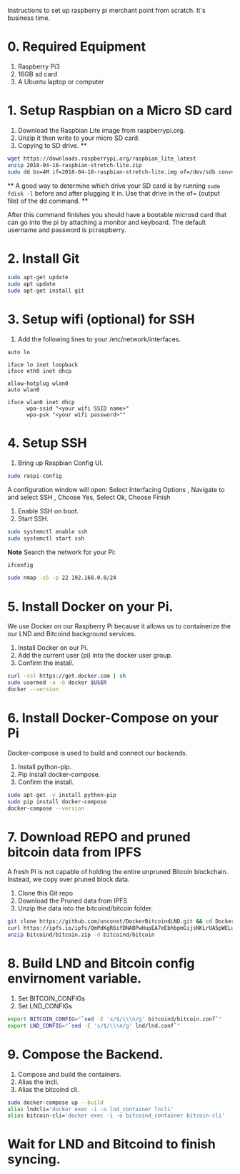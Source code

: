Instructions to set up raspberry pi merchant point from scratch.
It's business time.

# 0. Required Equipment
1. Raspberry Pi3
1. 16GB sd card
1. A Ubuntu laptop or computer

# 1. Setup Raspbian on a Micro SD card

1. Download the Raspbian Lite image from raspberrypi.org.
1. Unzip it then write to your micro SD card.
1. Copying to SD drive. **

```bash
wget https://downloads.raspberrypi.org/raspbian_lite_latest
unzip 2018-04-18-raspbian-stretch-lite.zip
sudo dd bs=4M if=2018-04-18-raspbian-stretch-lite.img of=/dev/sdb conv=fsync
```

** A good way to determine which drive your SD card is by running `sudo fdisk -l` before and after plugging it in. Use that drive in the of= (output file) of the dd command. **

After this command finishes you should have a bootable microsd card that can go into the pi by attaching a monitor and keyboard. The default username and password is pi:raspberry.

# 2. Install Git

```bash
sudo apt-get update
sudo apt update
sudo apt-get install git
```

# 3. Setup wifi (optional) for SSH

1. Add the following lines to your /etc/network/interfaces.
```
auto lo

iface lo inet loopback
iface eth0 inet dhcp

allow-hotplug wlan0
auto wlan0

iface wlan0 inet dhcp
      wpa-ssid "<your wifi SSID name>"
      wpa-psk "<your wifi password>""
```

# 4. Setup SSH

1. Bring up Raspbian Config UI.

```bash
sudo raspi-config
````

A configuration window will open: Select Interfacing Options , Navigate to and select SSH , Choose Yes, Select Ok, Choose Finish

1. Enable SSH on boot.
2. Start SSH.

```bash
sudo systemctl enable ssh
sudo systemctl start ssh
```

**Note** Search the network for your Pi:
```bash (from pi)
ifconfig
```

```bash
sudo nmap -sS -p 22 192.168.0.0/24
```

# 5. Install Docker on your Pi.
We use Docker on our Raspberry Pi because it allows us to containerize the our
LND and Bitcoind background services.

1. Install Docker on our Pi.
1. Add the current user (pi) into the docker user group.
1. Confirm the install.

```bash
curl -ssl https://get.docker.com | sh
sudo usermod -a -G docker $USER
docker --version
```

# 6. Install Docker-Compose on your Pi
Docker-compose is used to build and connect our backends.

1. Install python-pip.
1. Pip install docker-compose.
1. Confirm the install.

```bash
sudo apt-get -y install python-pip
sudo pip install docker-compose
docker-compose --version
```

# 7. Download REPO and pruned bitcoin data from IPFS
A fresh PI is not capable of holding the entire unpruned Bitcoin blockchain.
Instead, we copy over pruned block data.

1. Clone this Git repo
1. Download the Pruned data from IPFS
1. Unzip the data into the bitcoind/bitcoin folder.

```bash
git clone https://github.com/unconst/DockerBitcoindLND.git && cd DockerBitcoinLND
curl https://ipfs.io/ipfs/QmPdKgR6ifDNABPwHupEA7eEbhbpmGijsNKLrUA5pWELuQ > bitcoind/bitcoin.zip
unzip bitcoind/bitcoin.zip -d bitcoind/bitcoin
```

# 8. Build LND and Bitcoin config envirnoment variable.

1. Set BITCOIN_CONFIGs
1. Set LND_CONFIGs

```bash
export BITCOIN_CONFIG="`sed -E 's/$/\\\n/g' bitcoind/bitcoin.conf`"
export LND_CONFIG="`sed -E 's/$/\\\n/g' lnd/lnd.conf`"
```

# 9. Compose the Backend.

1. Compose and build the containers.
1. Alias the lncli.
1. Alias the bitcoind cli.

```bash
sudo docker-compose up --build
alias lndcli='docker exec -i -o lnd_container lncli'
alias bitcoin-cli='docker exec -i -o bitcoind_container bitcoin-cli'
```

# Wait for LND and Bitcoind to finish syncing.

